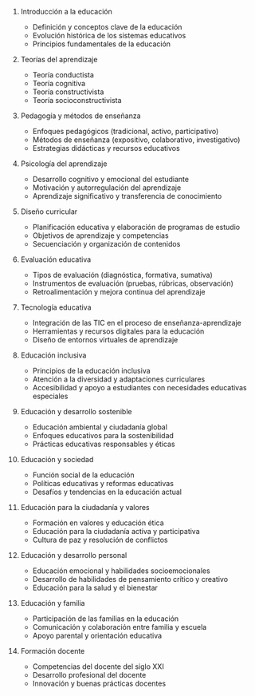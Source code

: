 1. Introducción a la educación
   - Definición y conceptos clave de la educación
   - Evolución histórica de los sistemas educativos
   - Principios fundamentales de la educación

2. Teorías del aprendizaje
   - Teoría conductista
   - Teoría cognitiva
   - Teoría constructivista
   - Teoría socioconstructivista

3. Pedagogía y métodos de enseñanza
   - Enfoques pedagógicos (tradicional, activo, participativo)
   - Métodos de enseñanza (expositivo, colaborativo, investigativo)
   - Estrategias didácticas y recursos educativos

4. Psicología del aprendizaje
   - Desarrollo cognitivo y emocional del estudiante
   - Motivación y autorregulación del aprendizaje
   - Aprendizaje significativo y transferencia de conocimiento

5. Diseño curricular
   - Planificación educativa y elaboración de programas de estudio
   - Objetivos de aprendizaje y competencias
   - Secuenciación y organización de contenidos

6. Evaluación educativa
   - Tipos de evaluación (diagnóstica, formativa, sumativa)
   - Instrumentos de evaluación (pruebas, rúbricas, observación)
   - Retroalimentación y mejora continua del aprendizaje

7. Tecnología educativa
   - Integración de las TIC en el proceso de enseñanza-aprendizaje
   - Herramientas y recursos digitales para la educación
   - Diseño de entornos virtuales de aprendizaje

8. Educación inclusiva
   - Principios de la educación inclusiva
   - Atención a la diversidad y adaptaciones curriculares
   - Accesibilidad y apoyo a estudiantes con necesidades educativas especiales

9. Educación y desarrollo sostenible
   - Educación ambiental y ciudadanía global
   - Enfoques educativos para la sostenibilidad
   - Prácticas educativas responsables y éticas

10. Educación y sociedad
    - Función social de la educación
    - Políticas educativas y reformas educativas
    - Desafíos y tendencias en la educación actual

11. Educación para la ciudadanía y valores
    - Formación en valores y educación ética
    - Educación para la ciudadanía activa y participativa
    - Cultura de paz y resolución de conflictos

12. Educación y desarrollo personal
    - Educación emocional y habilidades socioemocionales
    - Desarrollo de habilidades de pensamiento crítico y creativo
    - Educación para la salud y el bienestar

13. Educación y familia
    - Participación de las familias en la educación
    - Comunicación y colaboración entre familia y escuela
    - Apoyo parental y orientación educativa

14. Formación docente
    - Competencias del docente del siglo XXI
    - Desarrollo profesional del docente
    - Innovación y buenas prácticas docentes
